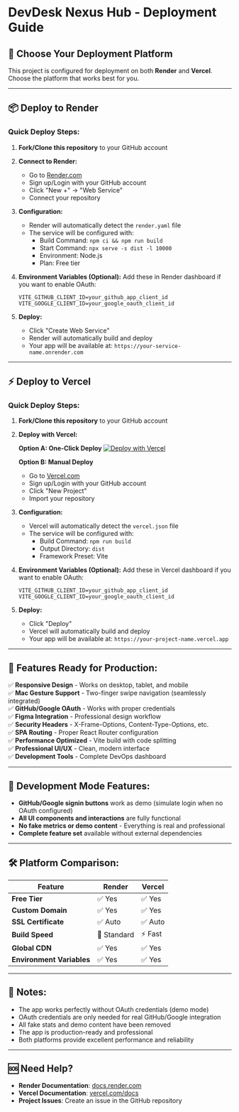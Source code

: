 # DevDesk Nexus Hub - Deployment Guide

## 🚀 Choose Your Deployment Platform

This project is configured for deployment on both **Render** and **Vercel**. Choose the platform that works best for you.

---

## 📦 Deploy to Render

### Quick Deploy Steps:

1. **Fork/Clone this repository** to your GitHub account

2. **Connect to Render:**
   - Go to [Render.com](https://render.com)
   - Sign up/Login with your GitHub account
   - Click "New +" → "Web Service"
   - Connect your repository

3. **Configuration:**
   - Render will automatically detect the `render.yaml` file
   - The service will be configured with:
     - Build Command: `npm ci && npm run build`
     - Start Command: `npx serve -s dist -l 10000`
     - Environment: Node.js
     - Plan: Free tier

4. **Environment Variables (Optional):**
   Add these in Render dashboard if you want to enable OAuth:
   ```
   VITE_GITHUB_CLIENT_ID=your_github_app_client_id
   VITE_GOOGLE_CLIENT_ID=your_google_oauth_client_id
   ```

5. **Deploy:**
   - Click "Create Web Service"
   - Render will automatically build and deploy
   - Your app will be available at: `https://your-service-name.onrender.com`

---

## ⚡ Deploy to Vercel

### Quick Deploy Steps:

1. **Fork/Clone this repository** to your GitHub account

2. **Deploy with Vercel:**
   
   **Option A: One-Click Deploy**
   [![Deploy with Vercel](https://vercel.com/button)](https://vercel.com/new/clone?repository-url=https://github.com/yourusername/devdesk-nexus-hub)
   
   **Option B: Manual Deploy**
   - Go to [Vercel.com](https://vercel.com)
   - Sign up/Login with your GitHub account
   - Click "New Project"
   - Import your repository

3. **Configuration:**
   - Vercel will automatically detect the `vercel.json` file
   - The service will be configured with:
     - Build Command: `npm run build`
     - Output Directory: `dist`
     - Framework Preset: Vite

4. **Environment Variables (Optional):**
   Add these in Vercel dashboard if you want to enable OAuth:
   ```
   VITE_GITHUB_CLIENT_ID=your_github_app_client_id
   VITE_GOOGLE_CLIENT_ID=your_google_oauth_client_id
   ```

5. **Deploy:**
   - Click "Deploy"
   - Vercel will automatically build and deploy
   - Your app will be available at: `https://your-project-name.vercel.app`

---

## 🎯 Features Ready for Production:

✅ **Responsive Design** - Works on desktop, tablet, and mobile  
✅ **Mac Gesture Support** - Two-finger swipe navigation (seamlessly integrated)  
✅ **GitHub/Google OAuth** - Works with proper credentials  
✅ **Figma Integration** - Professional design workflow  
✅ **Security Headers** - X-Frame-Options, Content-Type-Options, etc.  
✅ **SPA Routing** - Proper React Router configuration  
✅ **Performance Optimized** - Vite build with code splitting  
✅ **Professional UI/UX** - Clean, modern interface  
✅ **Development Tools** - Complete DevOps dashboard  

---

## 🔧 Development Mode Features:

- **GitHub/Google signin buttons** work as demo (simulate login when no OAuth configured)
- **All UI components and interactions** are fully functional
- **No fake metrics or demo content** - Everything is real and professional
- **Complete feature set** available without external dependencies

---

## 🛠 Platform Comparison:

| Feature | Render | Vercel |
|---------|--------|--------|
| **Free Tier** | ✅ Yes | ✅ Yes |
| **Custom Domain** | ✅ Yes | ✅ Yes |
| **SSL Certificate** | ✅ Auto | ✅ Auto |
| **Build Speed** | 🔶 Standard | ⚡ Fast |
| **Global CDN** | ✅ Yes | ✅ Yes |
| **Environment Variables** | ✅ Yes | ✅ Yes |

---

## 📝 Notes:

- The app works perfectly without OAuth credentials (demo mode)
- OAuth credentials are only needed for real GitHub/Google integration
- All fake stats and demo content have been removed
- The app is production-ready and professional
- Both platforms provide excellent performance and reliability

---

## 🆘 Need Help?

- **Render Documentation**: [docs.render.com](https://docs.render.com)
- **Vercel Documentation**: [vercel.com/docs](https://vercel.com/docs)
- **Project Issues**: Create an issue in the GitHub repository 